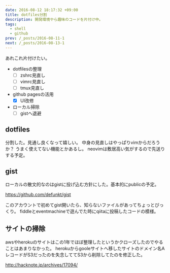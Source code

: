 ```yaml
---
date: 2016-08-12 18:17:32 +09:00
title: dotfiles分割
description: 開発環境やら趣味のコードを片付け中。
tags:
  - shell
  - github
prev: /_posts/2016-08-11-1
next: /_posts/2016-08-13-1
---
```

あれこれ片付けたい。

- dotfilesの整理
  - [ ] zshrc見直し
  - [ ] vimrc見直し
  - [ ] tmux見直し
- github pagesの活用
  - [x] UI改修
- ローカル掃除
  - [ ] gistへ退避

## dotfiles
分割した。見通し良くなって嬉しい。
中身の見直しはやっぱりvimからだろうか？
うまく使えてない機能とかあるし。
neovimは敷居高い気がするので先送りする予定。

## gist
ローカルの散文的なのはgistに投げ込む方針にした。基本的にpublicの予定。

https://github.com/defunkt/gist

このアカウントで初めてgist開いたら、知らないファイルがあってちょっとびっくり。
fiddleとeventmachineで遊んでた時にqiitaに投稿したコードの模様。

## サイトの掃除
awsやherokuのサイトはこの1年でほぼ整理したというかクローズしたのでやることはあまりなかった。
herokuからgooleサイトへ移したサイトのドメイン名AレコードがS3だったのを失念しててS3から削除してたのを修正した。

http://hacknote.jp/archives/17094/
